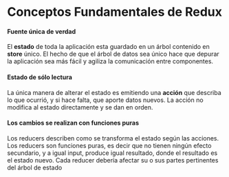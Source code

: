 # Conceptos Fundamentales de Redux
#### Fuente única de verdad
El **estado** de toda la aplicación esta guardado en un árbol contenido en **store** único. El hecho de que el árbol de datos sea único hace que depurar la aplicación sea más fácil y agiliza la comunicación entre componentes.
#### Estado de sólo lectura
La única manera de alterar el estado es emitiendo una **acción** que describa lo que ocurrió, y si hace falta, que aporte datos nuevos. La acción no modifica al estado directamente y se dan en orden.
#### Los cambios se realizan con funciones puras
Los reducers describen como se transforma el estado según las acciones. Los reducers son funciones puras, es decir que no tienen ningún efecto secundario, y a igual input, produce igual resultado, donde el resultado es el estado nuevo. Cada reducer debería afectar su o sus partes pertinentes del árbol de estado